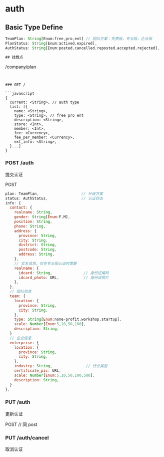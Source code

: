 # auth

## Basic Type Define

```javascript
TeamPlan: String[Enum:free,pro,ent] // 团队方案：免费版，专业版，企业版
PlanStatus: String[Enum:actived,expired],
AuthStatus: String[Enum:posted,cancelled,reposted,accepted,rejected],

## 挂载点
```
/company/plan
```


### GET /

```javascript
{
  current: <String>, // auth type
  list: [{
    name: <String>,
    type: <String>, // free pro ent
    description: <String>,
    store: <Int>,
    member: <Int>,
    fee: <Currency>,
    fee_per_member: <Currency>,
    ext_info: <String>,
  }...]
}
```

### POST /auth

提交认证

POST
```javascript
plan: TeamPlan,                   // 升级方案
status: AuthStatus,               // 认证状态
info: {
  contact: {
    realname: String,
    gender: String[Enum:F,M],
    position: String,
    phone: String,
    address: {
      province: String,
      city: String,
      district: String,
      postcode: String,
      address: String,
    },
    // 实名信息，仅在专业版认证时需要
    realname: {
      idcard: String,              // 身份证编码
      idcard_photo: URL,           // 身份证照片
    },
  },
  // 团队信息
  team: {
    location: {
      province: String,
      city: String,
    },
    type: String[Enum:none-profit,workshop,startup],
    scale: Number[Enum:5,10,50,100],
    description: String,
  }
  // 企业信息
  enterprise: {
    location: {
      province: String,
      city: String,
    },
    industry: String,               // 行业类型
    certificate_pic: URL,
    scale: Number[Enum:5,10,50,100,500],
    description: String,
  }
},
```

### PUT /auth

更新认证

POST // 同 post


### PUT /auth/cancel

取消认证
